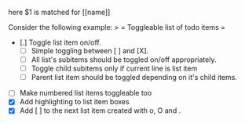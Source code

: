 here $1 is matched for  [[name]] 

Consider the following example: >
 = Toggleable list of todo items =
  * [.] Toggle list item on/off.
     * [ ] Simple toggling between [ ] and [X].
     * [ ] All list's subitems should be toggled on/off appropriately.
     * [ ] Toggle child subitems only if current line is list item
     * [ ] Parent list item should be toggled depending on it's child items.
   * [ ] Make numbered list items toggleable too
   * [X] Add highlighting to list item boxes
   * [X] Add [ ] to the next list item created with o, O and <CR>.
